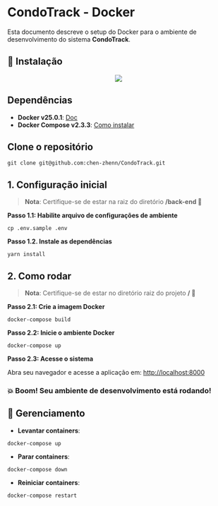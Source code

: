 # CondoTrack - Docker

Esta documento descreve o setup do Docker para o ambiente de desenvolvimento do sistema **CondoTrack**.

## :electric_plug: Instalação

<div align="center">
    <img src="../guide-docker-install.gif">
</div>

## Dependências

- **Docker v25.0.1**: [Doc](https://www.docker.com/get-started)
- **Docker Compose v2.3.3**: [Como instalar](https://docs.docker.com/compose/install/)

## Clone o repositório

```
git clone git@github.com:chen-zhenn/CondoTrack.git
```

## 1. Configuração inicial

> **Nota**: 
Certifique-se de estar na raiz do diretório **/back-end :open_file_folder:**

__Passo 1.1: Habilite arquivo de configurações de ambiente__

```
cp .env.sample .env
```

__Passo 1.2. Instale as dependências__

```
yarn install
```

## 2. Como rodar

> **Nota**: 
Certifique-se de estar no diretório raiz do projeto **/ :open_file_folder:**


__Passo 2.1: Crie a imagem Docker__

```
docker-compose build
```

__Passo 2.2: Inicie o ambiente Docker__

```
docker-compose up
```

__Passo 2.3: Acesse o sistema__

Abra seu navegador e acesse a aplicação em: [http://localhost:8000](http://localhost:8000)

### :boom: Boom! Seu ambiente de desenvolvimento está rodando!             

## :wrench: Gerenciamento

- **Levantar containers**:

```
docker-compose up
```

- **Parar containers**:

```
docker-compose down
```

- **Reiniciar containers**:

```
docker-compose restart
```
